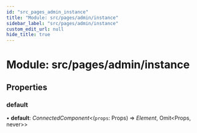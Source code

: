 ```yaml
---
id: "src_pages_admin_instance"
title: "Module: src/pages/admin/instance"
sidebar_label: "src/pages/admin/instance"
custom_edit_url: null
hide_title: true
---
```


# Module: src/pages/admin/instance

## Properties

### default

• **default**: *ConnectedComponent*<(`props`: Props) => *Element*, Omit<Props, never\>\>
